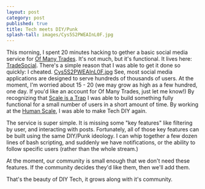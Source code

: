 ```yaml
---
layout: post
category: post
published: true
title: Tech meets DIY/Punk
splash-tall: images/Cys5S2PWEAInL0F.jpg
---
```

This morning, I spent 20 minutes hacking to gether a basic social media service for [Of Many Trades](http://ofmanytrades.com). It's not much, but it's functional. It lives here: [TradeSocial](http://ofmanytrades.com/~ajroach42/social). There's a simple reason that I was able to get it done so quickly: I cheated. 
[Cys5S2PWEAInL0F.jpg]({{site.baseurl}}/images/Cys5S2PWEAInL0F.jpg)
See, most social media applications are designed to serve hundreds of thousands of users. At the moment, I'm worried about 15 - 20 (we may grow as high as a few hundred, one day. If you'd like an account for Of Many Trades, just let me know!) By recognizing that [Scale is a Trap](https://medium.com/@jkriss/anti-capitalist-human-scale-software-and-why-it-matters-5936a372b9d#.thjk3e2b1) I was able to build something fully functional for a small number of users in a short amount of time. By working at the [Human Scale](https://medium.com/@jkriss/human-scale-technology-75da763eb03#.6o19cekz8), I was able to make Tech DIY again. 

The service is super simple. It is missing some "key features" like filtering by user, and interacting with posts. Fortunately, all of those key features can be built using the same DIY/Punk ideology. I can whip together a few dozen lines of bash scripting, and suddenly we have notifications, or the ability to follow specific users (rather than the whole stream.) 

At the moment, our community is small enough that we don't need these features. If the community decides they'd like them, then we'll add them. 

That's the beauty of DIY Tech, it grows along with it's community. 





